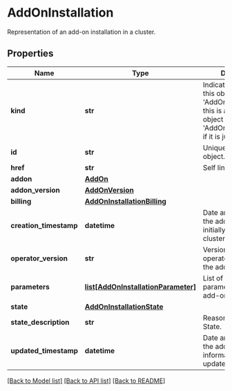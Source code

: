 # AddOnInstallation

Representation of an add-on installation in a cluster.
## Properties
Name | Type | Description | Notes
------------ | ------------- | ------------- | -------------
**kind** | **str** | Indicates the type of this object. Will be &#39;AddOnInstallation&#39; if this is a complete object or &#39;AddOnInstallationLink&#39; if it is just a link. | [optional] 
**id** | **str** | Unique identifier of the object. | [optional] 
**href** | **str** | Self link. | [optional] 
**addon** | [**AddOn**](AddOn.md) |  | [optional] 
**addon_version** | [**AddOnVersion**](AddOnVersion.md) |  | [optional] 
**billing** | [**AddOnInstallationBilling**](AddOnInstallationBilling.md) |  | [optional] 
**creation_timestamp** | **datetime** | Date and time when the add-on was initially installed in the cluster. | [optional] 
**operator_version** | **str** | Version of the operator installed by the add-on. | [optional] 
**parameters** | [**list[AddOnInstallationParameter]**](AddOnInstallationParameter.md) | List of add-on parameters for this add-on installation. | [optional] 
**state** | [**AddOnInstallationState**](AddOnInstallationState.md) |  | [optional] 
**state_description** | **str** | Reason for the current State. | [optional] 
**updated_timestamp** | **datetime** | Date and time when the add-on installation information was last updated. | [optional] 

[[Back to Model list]](../README.md#documentation-for-models) [[Back to API list]](../README.md#documentation-for-api-endpoints) [[Back to README]](../README.md)


